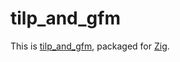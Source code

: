# tilp_and_gfm

This is [tilp_and_gfm](https://github.com/debrouxl/tilp_and_gfm), packaged for [Zig](https://ziglang.org/).

